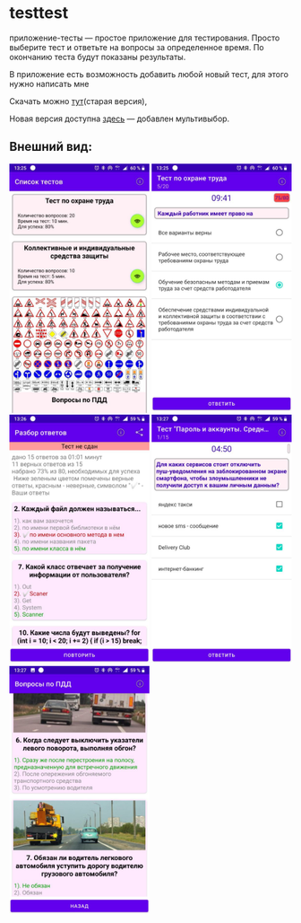 # testtest
приложение-тесты — простое приложение для тестирования.
Просто выберите тест и ответьте на вопросы за определенное время.
По окончанию теста будут показаны результаты.

В приложение есть возможность добавить любой новый тест, для этого нужно написать мне

Скачать можно [тут](https://play.google.com/store/apps/details?id=ru.ama.ottest)(старая версия),

Новая версия доступна [здесь](https://kol.hhos.ru/files/tests.apk) — добавлен мультивыбор.
## Внешний вид:
<img src="screenshots/1.png" width="250"> <img src="screenshots/2.png" width="250"> <img src="screenshots/3.png" width="250"> 
 <img src="screenshots/4.png" width="250">  <img src="screenshots/5.png" width="250">  
